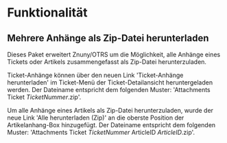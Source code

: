 # Funktionalität

## Mehrere Anhänge als Zip-Datei herunterladen

Dieses Paket erweitert Znuny/OTRS um die Möglichkeit, alle Anhänge eines Tickets oder Artikels zusammengefasst als Zip-Datei herunterzuladen.

Ticket-Anhänge können über den neuen Link 'Ticket-Anhänge herunterladen' im Ticket-Menü der Ticket-Detailansicht heruntergeladen werden. Der Dateiname entspricht dem folgenden Muster: 'Attachments Ticket *TicketNummer*.zip'.

Um alle Anhänge eines Artikels als Zip-Datei herunterzuladen, wurde der neue Link 'Alle herunterladen (Zip)' an die oberste Position der Artikelanhang-Box hinzugefügt. Der Dateiname entspricht dem folgenden Muster: 'Attachments Ticket *TicketNummer* ArticleID *ArticleID*.zip'.
